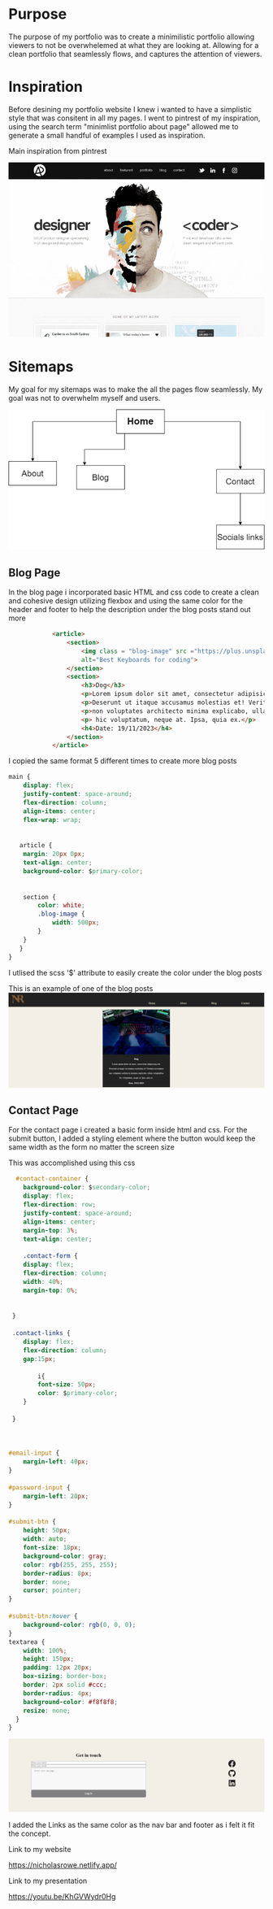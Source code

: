 # Purpose
The purpose of my portfolio was to create a minimilistic portfolio allowing viewers to not be overwhelemed at what they are looking at. Allowing for a clean portfolio that seamlessly flows, and captures the attention of viewers.  


# Inspiration
Before desining my portfolio website I knew i wanted to have a simplistic style that was consitent in all my pages. I went to pintrest of my inspiration, using the search term "minimlist portfolio about page" allowed me to generate a small handful of examples I used as inspiration. 

Main inspiration from pintrest

 ![Klide Image](./example.jpg)


 # Sitemaps
 My goal for my sitemaps was to make the all the pages flow seamlessly. My goal was not to overwhelm myself and users.

![Sitemap](./sitemap.drawio.png)


## Blog Page 
In the blog page i incorporated basic HTML and css code to create a clean and cohesive design utilizing flexbox and using the same color for the header and footer to help the description under the blog posts stand out more 


```html
            <article>
                <section>
                    <img class = "blog-image" src ="https://plus.unsplash.com/premium_photo-1663100722417-6e36673fe0ed?q=80&w=2070&auto=format&fit=crop&ixlib=rb-4.0.3&ixid=M3wxMjA3fDB8MHxwaG90by1wYWdlfHx8fGVufDB8fHx8fA%3D%3D"
                    alt="Best Keyboards for coding">
                </section>
                <section>
                    <h3>Dog</h3>
                    <p>Lorem ipsum dolor sit amet, consectetur adipisicing elit.</p> 
                    <p>Deserunt ut itaque accusamus molestias et! Veritatis accusamus</p> 
                    <p>non voluptates architecto minima explicabo, ullam voluptatibus </p>
                    <p> hic voluptatum, neque at. Ipsa, quia ex.</p>
                    <h4>Date: 19/11/2023</h4>
                </section>
            </article>
```

I copied the same format 5 different times to create more blog posts 


```css
main {
    display: flex;
    justify-content: space-around;
    flex-direction: column;
    align-items: center;
    flex-wrap: wrap;


   article {
    margin: 20px 0px;
    text-align: center;
    background-color: $primary-color;
    

    section {
        color: white;
        .blog-image {
            width: 500px;
        }
    }
   } 
}
```

I utlised the scss '$' attribute to easily create the color under the blog posts


This is an example of one of the blog posts 
![Alt text](image.png)



## Contact Page
For the contact page i created a basic form inside html and css. For the submit button, I added a styling element where the button would keep the same width as the form no matter the screen size 

This was accomplished using this css

```css
  #contact-container {
    background-color: $secondary-color;
    display: flex;
    flex-direction: row;
    justify-content: space-around;
    align-items: center;
    margin-top: 3%;
    text-align: center;

    .contact-form {
    display: flex;
    flex-direction: column;
    width: 40%;
    margin-top: 0%;  

  
 }

 .contact-links {
    display: flex;
    flex-direction: column;
    gap:15px;

        i{
        font-size: 50px;
        color: $primary-color;
    }
   
 }



#email-input {
    margin-left: 40px;
}

#password-input {
    margin-left: 20px;
}

#submit-btn {
    height: 50px;
    width: auto;
    font-size: 18px;
    background-color: gray;
    color: rgb(255, 255, 255);
    border-radius: 8px;
    border: none;
    cursor: pointer;
}

#submit-btn:hover {
    background-color: rgb(0, 0, 0);
}
textarea {
    width: 100%;
    height: 150px;
    padding: 12px 20px;
    box-sizing: border-box;
    border: 2px solid #ccc;
    border-radius: 4px;
    background-color: #f8f8f8;
    resize: none;
  }
}
```

![Alt text](image-1.png)


I added the Links as the same color as the nav bar and footer as i felt it fit the concept.

Link to my website

https://nicholasrowe.netlify.app/ 

Link to my presentation 

https://youtu.be/KhGVWydr0Hg